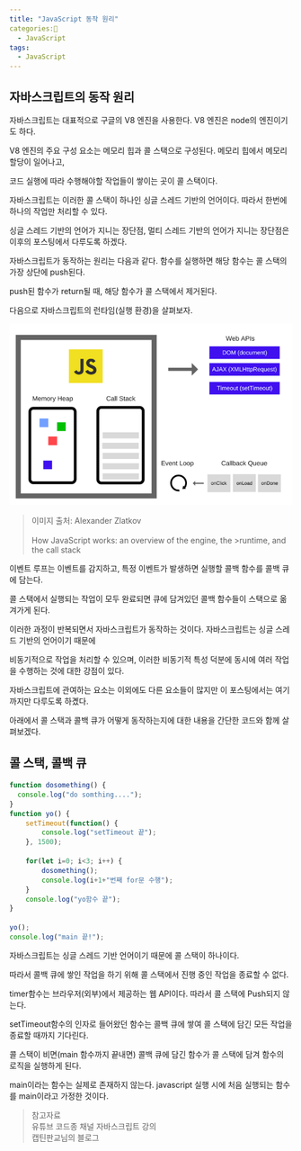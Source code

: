 ```yaml
---
title: "JavaScript 동작 원리"
categories:
  - JavaScript
tags:
  - JavaScript
---
```


## 자바스크립트의 동작 원리

자바스크립트는 대표적으로 구글의 V8 엔진을 사용한다. V8 엔진은 node의 엔진이기도 하다.

V8 엔진의 주요 구성 요소는 메모리 힙과 콜 스택으로 구성된다. 메모리 힙에서 메모리 할당이 일어나고, 

코드 실행에 따라 수행해야할 작업들이 쌓이는 곳이 콜 스택이다.

자바스크립트는 이러한 콜 스택이 하나인 싱글 스레드 기반의 언어이다. 따라서 한번에 하나의 작업만 처리할 수 있다. 

싱글 스레드 기반의 언어가 지니는 장단점, 멀티 스레드 기반의 언어가 지니는 장단점은 이후의 포스팅에서 다루도록 하겠다.

자바스크립트가 동작하는 원리는 다음과 같다. 함수를 실행하면 해당 함수는 콜 스택의 가장 상단에 push된다. 

push된 함수가 return될 때, 해당 함수가 콜 스택에서 제거된다.

다음으로 자바스크립트의 런타임(실행 환경)을 살펴보자.

![자바스크립트 런타임](/assets/img/js/js_runtime.png)

>이미지 출처: Alexander Zlatkov<br>  
>How JavaScript works: an overview of the engine, the >runtime, and the call stack 

이벤트 루프는 이벤트를 감지하고, 특정 이벤트가 발생하면 실행할 콜백 함수를 콜백 큐에 담는다.

콜 스택에서 실행되는 작업이 모두 완료되면 큐에 담겨있던 콜백 함수들이 스택으로 옮겨가게 된다.

이러한 과정이 반복되면서 자바스크립트가 동작하는 것이다. 자바스크립트는 싱글 스레드 기반의 언어이기 때문에

비동기적으로 작업을 처리할 수 있으며, 이러한 비동기적 특성 덕분에 동시에 여러 작업을 수행하는 것에 대한 강점이 있다.

자바스크립트에 관여하는 요소는 이외에도 다른 요소들이 많지만 이 포스팅에서는 여기까지만 다루도록 하곘다.

아래에서 콜 스택과 콜백 큐가 어떻게 동작하는지에 대한 내용을 간단한 코드와 함께 살펴보겠다.

## 콜 스택, 콜백 큐

```js
function dosomething() {
  console.log("do somthing....");
}
function yo() {
    setTimeout(function() {
        console.log("setTimeout 끝");
    }, 1500);

    for(let i=0; i<3; i++) {
        dosomething();
        console.log(i+1+"번째 for문 수행");
    }
    console.log("yo함수 끝");
}

yo();
console.log("main 끝!");
```

자바스크립트는 싱글 스레드 기반 언어이기 때문에 콜 스택이 하나이다.

따라서 콜백 큐에 쌓인 작업을 하기 위해 콜 스택에서 진행 중인 작업을 종료할 수 없다.

timer함수는 브라우저(외부)에서 제공하는 웹 API이다. 따라서 콜 스택에 Push되지 않는다.

setTimeout함수의 인자로 들어왔던 함수는 콜백 큐에 쌓여 콜 스택에 담긴 모든 작업을 종료할 때까지 기다린다.

콜 스택이 비면(main 함수까지 끝내면) 콜백 큐에 담긴 함수가 콜 스택에 담겨 함수의 로직을 실행하게 된다. 

main이라는 함수는 실제로 존재하지 않는다. javascript 실행 시에 처음 실행되는 함수를 main이라고 가정한 것이다.

>참고자료<br>
>유튜브 코드종 채널 자바스크립트 강의<br>
>캡틴판교님의 블로그